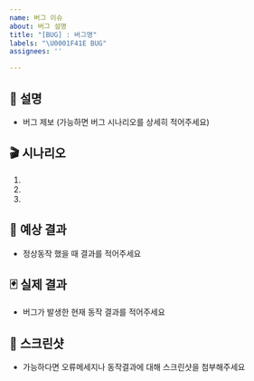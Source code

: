```yaml
---
name: 버그 이슈
about: 버그 설명
title: "[BUG] : 버그명"
labels: "\U0001F41E BUG"
assignees: ''

---
```


## 💁 설명
- 버그 제보 (가능하면 버그 시나리오를 상세히 적어주세요)

## 🎬 시나리오
1.
2.
3.

## 📢 예상 결과
- 정상동작 했을 때 결과를 적어주세요

## 🃏 실제 결과
- 버그가 발생한 현재 동작 결과를 적어주세요

## 📸 스크린샷
- 가능하다면 오류메세지나 동작결과에 대해 스크린샷을 첨부해주세요

